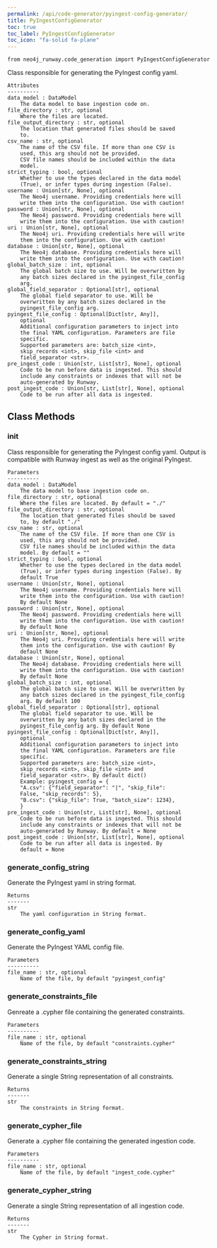 ```yaml
---
permalink: /api/code-generator/pyingest-config-generator/
title: PyIngestConfigGenerator
toc: true
toc_label: PyIngestConfigGenerator
toc_icon: "fa-solid fa-plane"
---
```


    from neo4j_runway.code_generation import PyIngestConfigGenerator


 Class responsible for generating the PyIngest config yaml.

    Attributes
    ----------
    data_model : DataModel
        The data model to base ingestion code on.
    file_directory : str, optional
        Where the files are located.
    file_output_directory : str, optional
        The location that generated files should be saved
        to.
    csv_name : str, optional
        The name of the CSV file. If more than one CSV is
        used, this arg should not be provided.
        CSV file names should be included within the data
        model.
    strict_typing : bool, optional
        Whether to use the types declared in the data model
        (True), or infer types during ingestion (False).
    username : Union[str, None], optional
        The Neo4j username. Providing credentials here will
        write them into the configuration. Use with caution!
    password : Union[str, None], optional
        The Neo4j password. Providing credentials here will
        write them into the configuration. Use with caution!
    uri : Union[str, None], optional
        The Neo4j uri. Providing credentials here will write
        them into the configuration. Use with caution!
    database : Union[str, None], optional
        The Neo4j database. Providing credentials here will
        write them into the configuration. Use with caution!
    global_batch_size : int, optional
        The global batch size to use. Will be overwritten by
        any batch sizes declared in the pyingest_file_config
        arg.
    global_field_separator : Optional[str], optional
        The global field separator to use. Will be
        overwritten by any batch sizes declared in the
        pyingest_file_config arg.
    pyingest_file_config : Optional[Dict[str, Any]],
        optional
        Additional configuration parameters to inject into
        the final YAML configuration. Parameters are file
        specific.
        Supported parameters are: batch_size <int>,
        skip_records <int>, skip_file <int> and
        field_separator <str>.
    pre_ingest_code : Union[str, List[str], None], optional
        Code to be run before data is ingested. This should
        include any constraints or indexes that will not be
        auto-generated by Runway.
    post_ingest_code : Union[str, List[str], None], optional
        Code to be run after all data is ingested.



## Class Methods


### __init__
Class responsible for generating the PyIngest config
        yaml. Output is compatible with Runway ingest as
        well as
    the original PyIngest.

    Parameters
    ----------
    data_model : DataModel
        The data model to base ingestion code on.
    file_directory : str, optional
        Where the files are located. By default = "./"
    file_output_directory : str, optional
        The location that generated files should be saved
        to, by default "./"
    csv_name : str, optional
        The name of the CSV file. If more than one CSV is
        used, this arg should not be provided.
        CSV file names should be included within the data
        model. By default = ""
    strict_typing : bool, optional
        Whether to use the types declared in the data model
        (True), or infer types during ingestion (False). By
        default True
    username : Union[str, None], optional
        The Neo4j username. Providing credentials here will
        write them into the configuration. Use with caution!
        By default None
    password : Union[str, None], optional
        The Neo4j password. Providing credentials here will
        write them into the configuration. Use with caution!
        By default None
    uri : Union[str, None], optional
        The Neo4j uri. Providing credentials here will write
        them into the configuration. Use with caution! By
        default None
    database : Union[str, None], optional
        The Neo4j database. Providing credentials here will
        write them into the configuration. Use with caution!
        By default None
    global_batch_size : int, optional
        The global batch size to use. Will be overwritten by
        any batch sizes declared in the pyingest_file_config
        arg. By default 100
    global_field_separator : Optional[str], optional
        The global field separator to use. Will be
        overwritten by any batch sizes declared in the
        pyingest_file_config arg. By default None
    pyingest_file_config : Optional[Dict[str, Any]],
        optional
        Additional configuration parameters to inject into
        the final YAML configuration. Parameters are file
        specific.
        Supported parameters are: batch_size <int>,
        skip_records <int>, skip_file <int> and
        field_separator <str>. By default dict()
        Example: pyingest_config = {
        "A.csv": {"field_separator": "|", "skip_file":
        False, "skip_records": 5},
        "B.csv": {"skip_file": True, "batch_size": 1234},
        }
    pre_ingest_code : Union[str, List[str], None], optional
        Code to be run before data is ingested. This should
        include any constraints or indexes that will not be
        auto-generated by Runway. By default = None
    post_ingest_code : Union[str, List[str], None], optional
        Code to be run after all data is ingested. By
        default = None


### generate_config_string
Generate the PyIngest yaml in string format.

    Returns
    -------
    str
        The yaml configuration in String format.


### generate_config_yaml
Generate the PyIngest YAML config file.

    Parameters
    ----------
    file_name : str, optional
        Name of the file, by default "pyingest_config"


### generate_constraints_file
Genreate a .cypher file containing the generated
        constraints.

    Parameters
    ----------
    file_name : str, optional
        Name of the file, by default "constraints.cypher"


### generate_constraints_string
Generate a single String representation of all
        constraints.

    Returns
    -------
    str
        The constraints in String format.


### generate_cypher_file
Generate a .cypher file containing the generated
        ingestion code.

    Parameters
    ----------
    file_name : str, optional
        Name of the file, by default "ingest_code.cypher"


### generate_cypher_string
Generate a single String representation of all ingestion
        code.

    Returns
    -------
    str
        The Cypher in String format.

